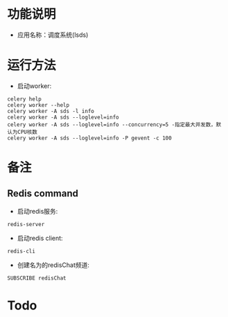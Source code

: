 # 功能说明
- 应用名称：调度系统(lsds)


# 运行方法
- 启动worker:
```
celery help
celery worker --help
celery worker -A sds -l info
celery worker -A sds --loglevel=info
celery worker -A sds --loglevel=info --concurrency=5 -指定最大并发数，默认为CPU核数
celery worker -A sds --loglevel=info -P gevent -c 100
```

# 备注
## Redis command
- 启动redis服务:
```
redis-server
```
- 启动redis client:
```
redis-cli
```
- 创建名为的redisChat频道:
```
SUBSCRIBE redisChat
```

##

# Todo